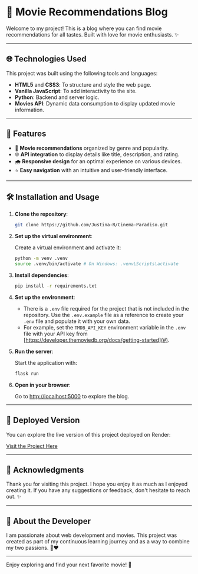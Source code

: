 # 🎥 Movie Recommendations Blog

Welcome to my project! This is a blog where you can find movie recommendations for all tastes. Built with love for movie enthusiasts. ✨

---

## 🌐 Technologies Used

This project was built using the following tools and languages:

- **HTML5** and **CSS3**: To structure and style the web page.
- **Vanilla JavaScript**: To add interactivity to the site.
- **Python**: Backend and server logic.
- **Movies API**: Dynamic data consumption to display updated movie information.

---

## 🎦 Features

- 🎥 **Movie recommendations** organized by genre and popularity.
- 🌐 **API integration** to display details like title, description, and rating.
- 🌧️ **Responsive design** for an optimal experience on various devices.
- ⭐ **Easy navigation** with an intuitive and user-friendly interface.

---

## 🛠️ Installation and Usage

1. **Clone the repository**:

   ```bash
   git clone https://github.com/Justina-R/Cinema-Paradiso.git
   ```

2. **Set up the virtual environment**:

   Create a virtual environment and activate it:

   ```bash
   python -m venv .venv
   source .venv/bin/activate # On Windows: .venv\Scripts\activate
   ```

3. **Install dependencies**:

   ```bash
   pip install -r requirements.txt
   ```

4. **Set up the environment**:

   - There is a `.env` file required for the project that is not included in the repository. Use the `.env.example` file as a reference to create your `.env` file and populate it with your own data.
   - For example, set the `TMDB_API_KEY` environment variable in the `.env` file with your API key from [https://developer.themoviedb.org/docs/getting-started](#).

5. **Run the server**:

   Start the application with:

   ```bash
   flask run
   ```

6. **Open in your browser**:

   Go to [http://localhost:5000](http://localhost:5000) to explore the blog.

---

## 🚀 Deployed Version

You can explore the live version of this project deployed on Render:

[Visit the Project Here](https://cinema-paradiso.onrender.com)


---

## 🎉 Acknowledgments

Thank you for visiting this project. I hope you enjoy it as much as I enjoyed creating it. If you have any suggestions or feedback, don't hesitate to reach out. ✨

---

## 🚀 About the Developer

I am passionate about web development and movies. This project was created as part of my continuous learning journey and as a way to combine my two passions. 🎥❤️

---

Enjoy exploring and find your next favorite movie! 🎩

